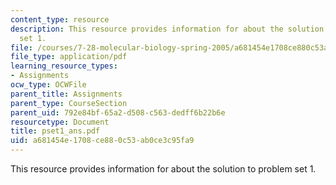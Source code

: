 ```yaml
---
content_type: resource
description: This resource provides information for about the solution to problem
  set 1.
file: /courses/7-28-molecular-biology-spring-2005/a681454e1708ce880c53ab0ce3c95fa9_pset1_ans.pdf
file_type: application/pdf
learning_resource_types:
- Assignments
ocw_type: OCWFile
parent_title: Assignments
parent_type: CourseSection
parent_uid: 792e84bf-65a2-d508-c563-dedff6b22b6e
resourcetype: Document
title: pset1_ans.pdf
uid: a681454e-1708-ce88-0c53-ab0ce3c95fa9
---
```

This resource provides information for about the solution to problem set 1.

